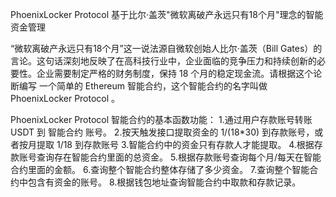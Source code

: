PhoenixLocker Protocol
基于比尔·盖茨"微软离破产永远只有18个月"理念的智能资金管理

“微软离破产永远只有18个月”这一说法源自微软创始人比尔·盖茨（Bill Gates）的言论。这句话深刻地反映了在高科技行业中，企业面临的竞争压力和持续创新的必要性。企业需要制定严格的财务制度，保持 18 个月的稳定现金流。请根据这个论断编写 一个简单的 Ethereum 智能合约，这个智能合约的名字叫做 PhoenixLocker Protocol 。

PhoenixLocker Protocol 智能合约的基本函数功能：
1.通过用户存款账号转账 USDT 到 智能合约 账号。
2.按天触发接口提取资金的 1/(18*30) 到存款账号，或者按月提取 1/18 到存款账号
3.智能合约中的资金只有存款人才能提取。
4.根据存款账号查询存在智能合约里面的总资金。
5.根据存款账号查询每个月/每天在智能合约里面的金额。
6.查询整个智能合约整体存储了多少资金。
7.查询整个智能合约中包含有资金的账号。
8.根据钱包地址查询智能合约中取款和存款记录。